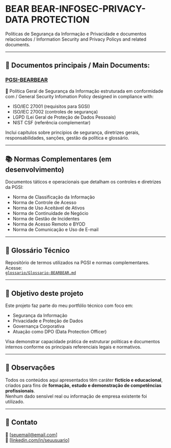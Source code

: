 # BEAR BEAR-INFOSEC-PRIVACY-DATA PROTECTION
Políticas de Segurança da Informação e Privacidade e documentos relacionados / Information Security and Privacy Policys and related documents.

---

## 📘 Documentos principais / Main Documents:

### [PGSI-BEARBEAR](PGSI)

📄 Política Geral de Segurança da Informação estruturada em conformidade com / General Security Infomation Policy designed in compliance with:

- ISO/IEC 27001 (requisitos para SGSI)
- ISO/IEC 27002 (controles de segurança)
- LGPD (Lei Geral de Proteção de Dados Pessoais)
- NIST CSF (referência complementar)

Inclui capítulos sobre princípios de segurança, diretrizes gerais, responsabilidades, sanções, gestão da política e glossário.

---

## 📚 Normas Complementares (em desenvolvimento)

Documentos táticos e operacionais que detalham os controles e diretrizes da PGSI:

- Norma de Classificação da Informação
- Norma de Controle de Acesso
- Norma de Uso Aceitável de Ativos
- Norma de Continuidade de Negócio
- Norma de Gestão de Incidentes
- Norma de Acesso Remoto e BYOD
- Norma de Comunicação e Uso de E-mail

---

## 🧾 Glossário Técnico

Repositório de termos utilizados na PGSI e normas complementares. Acesse:  
[`glossario/Glossario-BEARBEAR.md`](glossario/Glossario-BEARBEAR.md)

---

## 🎯 Objetivo deste projeto

Este projeto faz parte do meu portfólio técnico com foco em:

- Segurança da Informação
- Privacidade e Proteção de Dados
- Governança Corporativa
- Atuação como DPO (Data Protection Officer)

Visa demonstrar capacidade prática de estruturar políticas e documentos internos conforme os principais referenciais legais e normativos.

---

## 📌 Observações

Todos os conteúdos aqui apresentados têm caráter **fictício e educacional**, criados para fins de **formação, estudo e demonstração de competências profissionais**.  
Nenhum dado sensível real ou informação de empresa existente foi utilizado.

---

## 👤 Contato

📧 [seuemail@email.com]  
🔗 [[linkedin.com/in/seuusuario](https://www.linkedin.com/in/lucaspsbh/)]  

